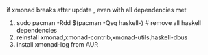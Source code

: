 if xmonad breaks after update , even with all dependencies met
1. sudo pacman -Rdd $(pacman -Qsq haskell-)  # remove all haskell dependencies
2. reinstall xmonad,xmonad-contrib,xmonad-utils,haskell-dbus
3. install xmonad-log from AUR
